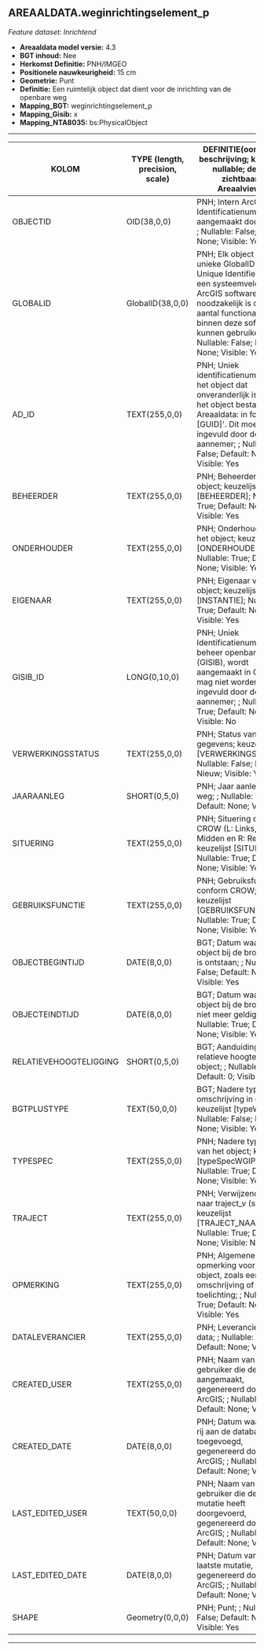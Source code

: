 ## AREAALDATA.weginrichtingselement_p

*Feature dataset: Inrichtend*


* __Areaaldata model versie:__ 4.3
* __BGT inhoud:__ Nee
* __Herkomst Definitie:__ PNH/IMGEO
* __Positionele nauwkeurigheid:__ 15 cm
* __Geometrie:__ Punt
* __Definitie:__ 	Een ruimtelijk object dat dient voor de inrichting van de openbare weg
* __Mapping_BGT:__ weginrichtingselement_p
* __Mapping_Gisib:__ x
* __Mapping_NTA8035:__ bs:PhysicalObject

***

|__KOLOM__                             |__TYPE (length, precision, scale)__          	          |__DEFINITIE__(oorsprong; beschrijving; keuzelijst; nullable; default; zichtbaar in Areaalviewer)|
|------                        	|----             	      |-----    |
|OBJECTID                       |OID(38,0,0)              |PNH; Intern ArcGIS Identificatienummer, aangemaakt door ArcGIS; ; Nullable: False; Default: None; Visible: Yes|
|GLOBALID                       |GlobalID(38,0,0)         |PNH; Elk object heeft een unieke GlobalID (Global Unique Identifier). Dit is een systeemveld van de ArcGIS software welke noodzakelijk is om een aantal functionaliteiten binnen deze software te kunnen gebruiken; ; Nullable: False; Default: None; Visible: Yes|
|AD_ID                          |TEXT(255,0,0)            |PNH; Uniek identificatienummer voor het object dat onveranderlijk is zolang het object bestaat in Areaaldata: in format 'AD.[GUID]'. Dit moet worden ingevuld door de aannemer; ; Nullable: False; Default: None; Visible: Yes|
|BEHEERDER                      |TEXT(255,0,0)            |PNH; Beheerder van het object; keuzelijst [BEHEERDER]; Nullable: True; Default: None; Visible: Yes|
|ONDERHOUDER                    |TEXT(255,0,0)            |PNH; Onderhouder van het object; keuzelijst [ONDERHOUDER]; Nullable: True; Default: None; Visible: Yes|
|EIGENAAR                       |TEXT(255,0,0)            |PNH; Eigenaar van het object; keuzelijst [INSTANTIE]; Nullable: True; Default: None; Visible: Yes|
|GISIB_ID                       |LONG(0,10,0)             |PNH; Uniek Identificatienummer beheer openbare ruimte (GISIB), wordt aangemaakt in GISIB en mag niet worden ingevuld door de aannemer; ; Nullable: True; Default: None; Visible: No|
|VERWERKINGSSTATUS              |TEXT(255,0,0)            |PNH; Status van de gegevens; keuzelijst [VERWERKINGSSTATUS]; Nullable: False; Default: Nieuw; Visible: Yes|
|JAARAANLEG                     |SHORT(0,5,0)             |PNH; Jaar aanleg van de weg; ; Nullable: True; Default: None; Visible: No|
|SITUERING                      |TEXT(255,0,0)            |PNH; Situering conform CROW (L: Links, M: Midden en R: Rechts); keuzelijst [SITUERING]; Nullable: True; Default: None; Visible: Yes|
|GEBRUIKSFUNCTIE                |TEXT(255,0,0)            |PNH; Gebruiksfunctie conform CROW; keuzelijst [GEBRUIKSFUNCTIE]; Nullable: True; Default: None; Visible: Yes|
|OBJECTBEGINTIJD                |DATE(8,0,0)              |BGT; Datum waarop het object bij de bronhouder is ontstaan; ; Nullable: False; Default: None; Visible: Yes|
|OBJECTEINDTIJD                 |DATE(8,0,0)              |BGT; Datum waarop het object bij de bronhouder niet meer geldig is; ; Nullable: True; Default: None; Visible: Yes|
|RELATIEVEHOOGTELIGGING         |SHORT(0,5,0)             |BGT; Aanduiding voor de relatieve hoogte van het object; ; Nullable: False; Default: 0; Visible: Yes|
|BGTPLUSTYPE                    |TEXT(50,0,0)             |BGT; Nadere type omschrijving in de BGT; keuzelijst [typeWGIPunt]; Nullable: False; Default: None; Visible: Yes|
|TYPESPEC                       |TEXT(255,0,0)            |PNH; Nadere typering van het object; keuzelijst [typeSpecWGIPunt]; Nullable: True; Default: None; Visible: Yes|
|TRAJECT                        |TEXT(255,0,0)            |PNH; Verwijzende sleutel naar traject_v (simpel); keuzelijst [TRAJECT_NAAM]; Nullable: True; Default: None; Visible: No|
|OPMERKING                      |TEXT(255,0,0)            |PNH; Algemene opmerking voor het object, zoals een omschrijving of toelichting; ; Nullable: True; Default: None; Visible: Yes|
|DATALEVERANCIER                |TEXT(255,0,0)            |PNH; Leverancier van de data; ; Nullable: True; Default: None; Visible: No|
|CREATED_USER                   |TEXT(255,0,0)            |PNH; Naam van gebruiker die de rij heeft aangemaakt, gegenereerd door ArcGIS; ; Nullable: True; Default: None; Visible: No|
|CREATED_DATE                   |DATE(8,0,0)              |PNH; Datum waarop de rij aan de database is toegevoegd, gegenereerd door ArcGIS; ; Nullable: True; Default: None; Visible: No|
|LAST_EDITED_USER               |TEXT(50,0,0)             |PNH; Naam van gebruiker die de laatste mutatie heeft doorgevoerd, gegenereerd door ArcGIS; ; Nullable: True; Default: None; Visible: No|
|LAST_EDITED_DATE               |DATE(8,0,0)              |PNH; Datum van de laatste mutatie, gegenereerd door ArcGIS; ; Nullable: True; Default: None; Visible: No|
|SHAPE                          |Geometry(0,0,0)          |PNH; Punt; ; Nullable: False; Default: None; Visible: Yes|


***
